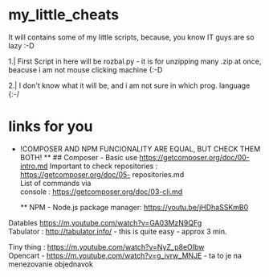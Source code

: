 # my_little_cheats
It will contains some of my little scripts, because, you know IT guys are so lazy :-D

1.| First Script in here will be rozbal.py - it is for unzipping many .zip at once, beacuse i am not mouse clicking machine {:-D 

2.| I don't know what it will be, and i am not sure in which prog. language {:-/


# links for you

* !COMPOSER AND NPM FUNCIONALITY ARE EQUAL, BUT CHECK THEM BOTH!
  ** ## Composer -  Basic use https://getcomposer.org/doc/00-intro.md
        Important to check repositories :     
         https://getcomposer.org/doc/05-
         repositories.md            
        List of commands via          
        console : https://getcomposer.org/doc/03-cli.md

   ** NPM - Node.js package manager: https://youtu.be/jHDhaSSKmB0

Datables
https://m.youtube.com/watch?v=GA03MzN9QFg  
Tabulator : http://tabulator.info/  - this is quite easy  - approx 3 min. 

Tiny thing : https://m.youtube.com/watch?v=NyZ_p8eOIbw  
Opencart - https://m.youtube.com/watch?v=g_ivrw_MNJE  - ta to je na menezovanie objednavok
